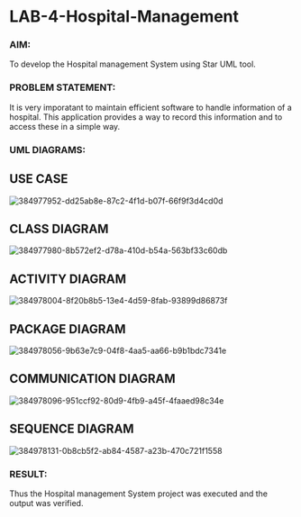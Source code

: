 # LAB-4-Hospital-Management
### AIM:
To develop the Hospital management System using Star UML tool.
### PROBLEM STATEMENT:
It is very imporatant to maintain efficient software to handle information of a hospital.
This application provides a way to record this information and to access these in a simple way.

### UML DIAGRAMS:

## USE CASE
![384977952-dd25ab8e-87c2-4f1d-b07f-66f9f3d4cd0d](https://github.com/user-attachments/assets/2a9dcb8f-7712-43c2-9a9c-e1bfbc837f83)


## CLASS DIAGRAM
![384977980-8b572ef2-d78a-410d-b54a-563bf33c60db](https://github.com/user-attachments/assets/6645c09b-7fca-48c7-84e1-dd9cd6e2238f)


## ACTIVITY DIAGRAM
![384978004-8f20b8b5-13e4-4d59-8fab-93899d86873f](https://github.com/user-attachments/assets/12d0669b-7d06-42bc-97ff-92ef9fdb5e1b)


## PACKAGE DIAGRAM
![384978056-9b63e7c9-04f8-4aa5-aa66-b9b1bdc7341e](https://github.com/user-attachments/assets/13087fea-8a33-4385-b388-d80c10dba8ab)


## COMMUNICATION DIAGRAM
![384978096-951ccf92-80d9-4fb9-a45f-4faaed98c34e](https://github.com/user-attachments/assets/3420cfe6-38aa-47bc-a518-2bec0feeaa9c)


## SEQUENCE DIAGRAM
![384978131-0b8cb5f2-ab84-4587-a23b-470c721f1558](https://github.com/user-attachments/assets/9bd2193c-7899-4ed3-8c9d-0b25118c2654)


### RESULT:
Thus the Hospital management System project was executed and the output was verified.
